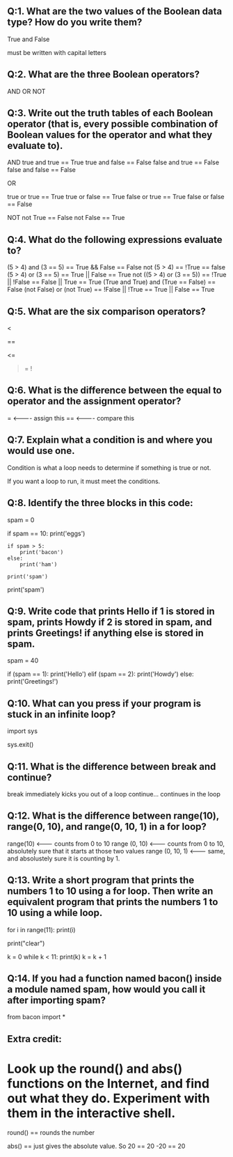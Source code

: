 ## Q:1. What are the two values of the Boolean data type? How do you write them?

True and False

must be written with capital letters

## Q:2. What are the three Boolean operators?

AND
OR
NOT

## Q:3. Write out the truth tables of each Boolean operator (that is, every possible combination of Boolean values for the operator and what they evaluate to).

AND
true and true == True
true and false == False
false and true == False
false and false == False


OR

true or true == True
true or false == True
false or true == True
false or false == False


NOT
not True == False
not False == True

## Q:4. What do the following expressions evaluate to?

(5 > 4) and (3 == 5) == True && False == False
not (5 > 4) == !True == false
(5 > 4) or (3 == 5) == True || False == True
not ((5 > 4) or (3 == 5)) == !True || !False == False || True == True
(True and True) and (True == False) == False
(not False) or (not True) == !False || !True == True || False == True


## Q:5. What are the six comparison operators?

<
>
==

<=
>=
!

## Q:6. What is the difference between the equal to operator and the assignment operator?

= <---- assign this
== <---- compare this

## Q:7. Explain what a condition is and where you would use one.

Condition is what a loop needs to determine if something is true or not.

If you want a loop to run, it must meet the conditions.

## Q:8. Identify the three blocks in this code:


<!-- spam = 0
if spam == 10:
    print('eggs')
    if spam > 5:
        print('bacon')
    else:
        print('ham')
    print('spam')
print('spam') -->


spam = 0

if spam == 10:
    print('eggs')

    if spam > 5:
        print('bacon')
    else:
        print('ham')

    print('spam')

print('spam')


## Q:9. Write code that prints Hello if 1 is stored in spam, prints Howdy if 2 is stored in spam, and prints Greetings! if anything else is stored in spam.

spam = 40

if (spam == 1):
    print('Hello')
elif (spam == 2):
    print('Howdy')
else:
    print('Greetings!')

## Q:10. What can you press if your program is stuck in an infinite loop?

import sys

sys.exit()

## Q:11. What is the difference between break and continue?

break immediately kicks you out of a loop
continue... continues in the loop

## Q:12. What is the difference between range(10), range(0, 10), and range(0, 10, 1) in a for loop?

range(10) <--- counts from 0 to 10
range (0, 10) <--- counts from 0 to 10, absolutely sure that it starts at those two values
range (0, 10, 1) <--- same, and absolustely sure it is counting by 1. 

## Q:13. Write a short program that prints the numbers 1 to 10 using a for loop. Then write an equivalent program that prints the numbers 1 to 10 using a while loop.

for i in range(11):
    print(i)

print("clear")

k = 0
while k < 11:
    print(k)
    k = k + 1


## Q:14. If you had a function named bacon() inside a module named spam, how would you call it after importing spam?

from bacon import *

## Extra credit: 
# Look up the round() and abs() functions on the Internet, and find out what they do. Experiment with them in the interactive shell.

round() == rounds the number

abs() == just gives the absolute value. 
So 20 == 20 
-20 == 20

